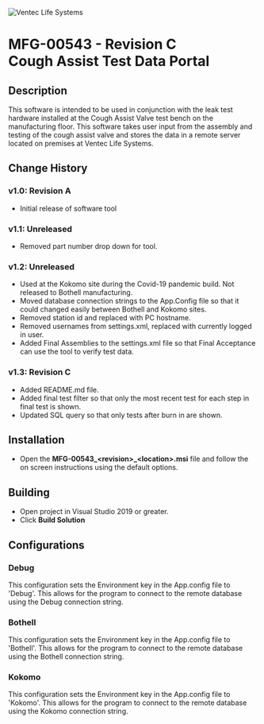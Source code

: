 ![Ventec Life Systems](./Images/vls_logo.png)

# MFG-00543 - Revision C <br/> Cough Assist Test Data Portal

## Description

This software is intended to be used in conjunction with the leak test hardware installed at the Cough Assist Valve test bench on the manufacturing floor. This software takes user input from the assembly and testing of the cough assist valve and stores the data in a remote server located on premises at Ventec Life Systems.

## Change History

### v1.0: Revision A

- Initial release of software tool

### v1.1: Unreleased

- Removed part number drop down for tool.

### v1.2: Unreleased

- Used at the Kokomo site during the Covid-19 pandemic build. Not released to Bothell manufacturing.
- Moved database connection strings to the App.Config file so that it could changed easily between Bothell and Kokomo sites.
- Removed station id and replaced with PC hostname.
- Removed usernames from settings.xml, replaced with currently logged in user.
- Added Final Assemblies to the settings.xml file so that Final Acceptance can use the tool to verify test data.

### v1.3: Revision C

- Added README.md file.
- Added final test filter so that only the most recent test for each step in final test is shown.
- Updated SQL query so that only tests after burn in are shown.

## Installation

- Open the **MFG-00543_\<revision\>_\<location\>.msi** file and follow the on screen instructions using the default options.

## Building

- Open project in Visual Studio 2019 or greater.
- Click **Build Solution**

## Configurations

### Debug

This configuration sets the Environment key in the App.config file to 'Debug'. This allows for the program to connect to the remote database using the Debug connection string.

### Bothell

This configuration sets the Environment key in the App.config file to 'Bothell'. This allows for the program to connect to the remote database using the Bothell connection string.

### Kokomo

This configuration sets the Environment key in the App.config file to 'Kokomo'. This allows for the program to connect to the remote database using the Kokomo connection string.
